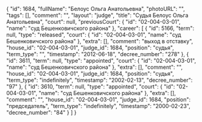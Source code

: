 {
    "id": 1684,
    "fullName": "Белоус Ольга Анатольевна",
    "photoURL": "",
    "tags": [],
    "comment": "",
    "layout": "judge",
    "title": "Судья Белоус Ольга Анатольевна",
    "court": null,
    "previousCourt": {
        "id": "02-004-03-01",
        "name": "суд Бешенковичского района"
    },
    "career": [
        {
            "id": 5166,
            "term": null,
            "type": "released",
            "court": {
                "id": "02-004-03-01",
                "name": "суд Бешенковичского района"
            },
            "extra": [],
            "comment": "выход в отставку",
            "house_id": "02-004-03-01",
            "judge_id": 1684,
            "position": "судья",
            "term_type": "",
            "timestamp": "2012-06-18",
            "decree_number": "278"
        },
        {
            "id": 3611,
            "term": null,
            "type": "appointed",
            "court": {
                "id": "02-004-03-01",
                "name": "суд Бешенковичского района"
            },
            "extra": [],
            "comment": "",
            "house_id": "02-004-03-01",
            "judge_id": 1684,
            "position": "судья",
            "term_type": "indefinitely",
            "timestamp": "2002-02-13",
            "decree_number": "97"
        },
        {
            "id": 3610,
            "term": null,
            "type": "appointed",
            "court": {
                "id": "02-004-03-01",
                "name": "суд Бешенковичского района"
            },
            "extra": [],
            "comment": "",
            "house_id": "02-004-03-01",
            "judge_id": 1684,
            "position": "председатель",
            "term_type": "indefinitely",
            "timestamp": "2000-02-23",
            "decree_number": "84"
        }
    ]
}